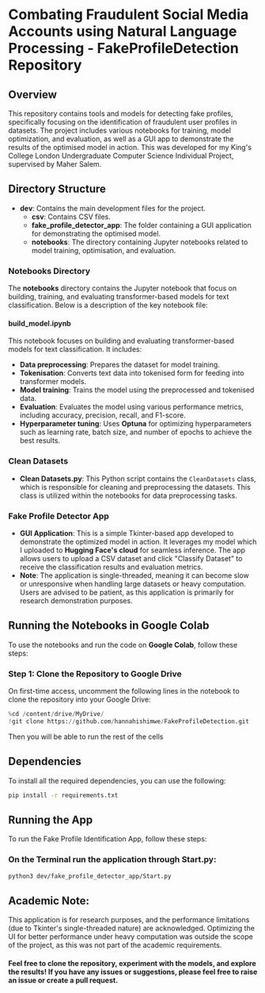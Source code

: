 # Combating Fraudulent Social Media Accounts using Natural Language Processing - FakeProfileDetection Repository

## Overview
This repository contains tools and models for detecting fake profiles, specifically focusing on the identification of fraudulent user profiles in datasets. The project includes various notebooks for training, model optimization, and evaluation, as well as a GUI app to demonstrate the results of the optimised model in action. This was developed for my King's College London Undergraduate Computer Science Individual Project, supervised by Maher Salem.

## Directory Structure

- **dev**: Contains the main development files for the project.
    - **csv**: Contains CSV files.
    - **fake_profile_detector_app**: The folder containing a GUI application for demonstrating the optimised model.
    - **notebooks**: The directory containing Jupyter notebooks related to model training, optimisation, and evaluation.

### Notebooks Directory
The **notebooks** directory contains the Jupyter notebook that focus on building, training, and evaluating transformer-based models for text classification. Below is a description of the key notebook file:

#### **build_model.ipynb**
This notebook focuses on building and evaluating transformer-based models for text classification. It includes:
- **Data preprocessing**: Prepares the dataset for model training.
- **Tokenisation**: Converts text data into tokenised form for feeding into transformer models.
- **Model training**: Trains the model using the preprocessed and tokenised data.
- **Evaluation**: Evaluates the model using various performance metrics, including accuracy, precision, recall, and F1-score.
- **Hyperparameter tuning**: Uses **Optuna** for optimizing hyperparameters such as learning rate, batch size, and number of epochs to achieve the best results.

### Clean Datasets
- **Clean Datasets.py**: This Python script contains the `CleanDatasets` class, which is responsible for cleaning and preprocessing the datasets. This class is utilized within the notebooks for data preprocessing tasks.

### Fake Profile Detector App
- **GUI Application**: This is a simple Tkinter-based app developed to demonstrate the optimized model in action. It leverages my model which I uploaded to **Hugging Face's cloud** for seamless inference. The app allows users to upload a CSV dataset and click "Classify Dataset" to receive the classification results and evaluation metrics.
- **Note**: The application is single-threaded, meaning it can become slow or unresponsive when handling large datasets or heavy computation. Users are advised to be patient, as this application is primarily for research demonstration purposes.

## Running the Notebooks in Google Colab

To use the notebooks and run the code on **Google Colab**, follow these steps:

### Step 1: Clone the Repository to Google Drive
On first-time access, uncomment the following lines in the notebook to clone the repository into your Google Drive:

```python
%cd /content/drive/MyDrive/
!git clone https://github.com/hannahishimwe/FakeProfileDetection.git
```

Then you will be able to run the rest of the cells

## Dependencies

To install all the required dependencies, you can use the following:

```bash
pip install -r requirements.txt
```
## Running the App

To run the Fake Profile Identification App, follow these steps:

### On the Terminal run the application through Start.py:

```bash
python3 dev/fake_profile_detector_app/Start.py
```
## Academic Note:

This application is for research purposes, and the performance limitations (due to Tkinter's single-threaded nature) are acknowledged. Optimizing the UI for better performance under heavy computation was outside the scope of the project, as this was not part of the academic requirements.

#### Feel free to clone the repository, experiment with the models, and explore the results! If you have any issues or suggestions, please feel free to raise an issue or create a pull request.